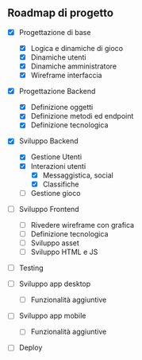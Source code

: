 ## Roadmap di progetto

- [x] Progettazione di base
    - [x] Logica e dinamiche di gioco
    - [x] Dinamiche utenti
    - [x] Dinamiche amministratore
    - [x] Wireframe interfaccia

- [x] Progettazione Backend
    - [x] Definizione oggetti
    - [x] Definizione metodi ed endpoint
    - [x] Definizione tecnologica

- [x] Sviluppo Backend
    - [x] Gestione Utenti
    - [x] Interazioni utenti
        - [x] Messaggistica, social
        - [x] Classifiche
    - [ ] Gestione gioco

- [ ] Sviluppo Frontend
    - [ ] Rivedere wireframe con grafica
    - [ ] Definizione tecnologica
    - [ ] Sviluppo asset
    - [ ] Sviluppo HTML e JS

- [ ] Testing

- [ ] Sviluppo app desktop
    - [ ] Funzionalità aggiuntive

- [ ] Sviluppo app mobile
    - [ ] Funzionalità aggiuntive

- [ ] Deploy
